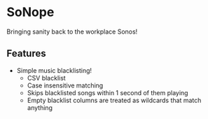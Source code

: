 # SoNope

Bringing sanity back to the workplace Sonos!

## Features

- Simple music blacklisting!
    * CSV blacklist
    * Case insensitive matching
    * Skips blacklisted songs within 1 second of them playing
    * Empty blacklist columns are treated as wildcards that match anything
